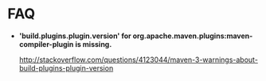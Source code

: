 #	FAQ

*	__'build.plugins.plugin.version' for org.apache.maven.plugins:maven-compiler-plugin is missing.__
	
	http://stackoverflow.com/questions/4123044/maven-3-warnings-about-build-plugins-plugin-version
